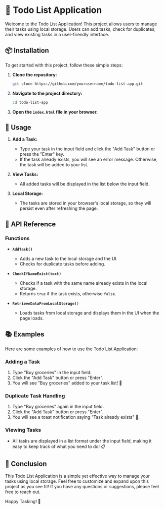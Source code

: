 # 📝 Todo List Application

Welcome to the Todo List Application! This project allows users to manage their tasks using local storage. Users can add tasks, check for duplicates, and view existing tasks in a user-friendly interface. 

## 📦 Installation

To get started with this project, follow these simple steps:

1. **Clone the repository:**
   ```bash
   git clone https://github.com/yourusername/todo-list-app.git
   ```
   
2. **Navigate to the project directory:**
   ```bash
   cd todo-list-app
   ```

3. **Open the `index.html` file in your browser.**

## 🚀 Usage

1. **Add a Task:**
   - Type your task in the input field and click the "Add Task" button or press the "Enter" key.
   - If the task already exists, you will see an error message. Otherwise, the task will be added to your list.

2. **View Tasks:**
   - All added tasks will be displayed in the list below the input field.

3. **Local Storage:**
   - The tasks are stored in your browser's local storage, so they will persist even after refreshing the page.

## 📜 API Reference

### Functions

- **`AddTask()`**
  - Adds a new task to the local storage and the UI.
  - Checks for duplicate tasks before adding.

- **`CheckIfNameExist(text)`**
  - Checks if a task with the same name already exists in the local storage.
  - Returns `true` if the task exists, otherwise `false`.

- **`RetrieveDataFromLocalStorage()`**
  - Loads tasks from local storage and displays them in the UI when the page loads.

## 📚 Examples

Here are some examples of how to use the Todo List Application:

### Adding a Task

1. Type "Buy groceries" in the input field.
2. Click the "Add Task" button or press "Enter".
3. You will see "Buy groceries" added to your task list! 🎉

### Duplicate Task Handling

1. Type "Buy groceries" again in the input field.
2. Click the "Add Task" button or press "Enter".
3. You will see a toast notification saying "Task already exists" 🚫.

### Viewing Tasks

- All tasks are displayed in a list format under the input field, making it easy to keep track of what you need to do! 📋

## 🎉 Conclusion

This Todo List Application is a simple yet effective way to manage your tasks using local storage. Feel free to customize and expand upon this project as you see fit! If you have any questions or suggestions, please feel free to reach out.

Happy Tasking! 🥳
